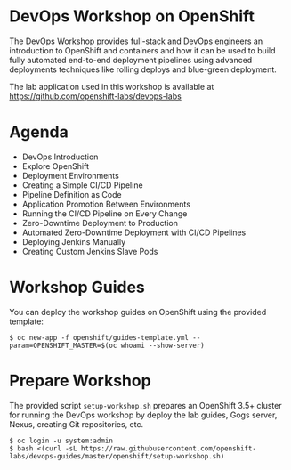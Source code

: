 # DevOps Workshop on OpenShift

The DevOps Workshop provides full-stack and DevOps engineers an introduction to OpenShift and containers and how it can be used to build fully automated end-to-end deployment pipelines using advanced deployments techniques like rolling deploys and blue-green deployment.

The lab application used in this workshop is available at https://github.com/openshift-labs/devops-labs

# Agenda
* DevOps Introduction
* Explore OpenShift
* Deployment Environments
* Creating a Simple CI/CD Pipeline
* Pipeline Definition as Code
* Application Promotion Between Environments
* Running the CI/CD Pipeline on Every Change
* Zero-Downtime Deployment to Production
* Automated Zero-Downtime Deployment with CI/CD Pipelines
* Deploying Jenkins Manually
* Creating Custom Jenkins Slave Pods


# Workshop Guides

You can deploy the workshop guides on OpenShift using the provided template:
```
$ oc new-app -f openshift/guides-template.yml --param=OPENSHIFT_MASTER=$(oc whoami --show-server) 
```


# Prepare Workshop

The provided script `setup-workshop.sh` prepares an OpenShift 3.5+ cluster for running the DevOps workshop 
by deploy the lab guides, Gogs server, Nexus, creating Git repositories, etc. 

```
$ oc login -u system:admin
$ bash <(curl -sL https://raw.githubusercontent.com/openshift-labs/devops-guides/master/openshift/setup-workshop.sh)
```

